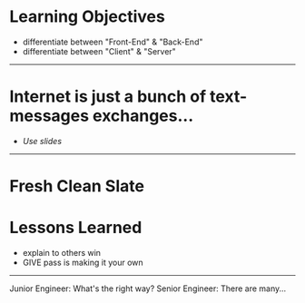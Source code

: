 # Learning Objectives
- differentiate between "Front-End" & "Back-End"
- differentiate between "Client" & "Server"

---

# Internet is just a bunch of text-messages exchanges...
- *Use slides*

---

# Fresh Clean Slate

# Lessons Learned
- explain to others win
- GIVE pass is making it your own


---

Junior Engineer:  What's the right way?
Senior Engineer:  There are many...

